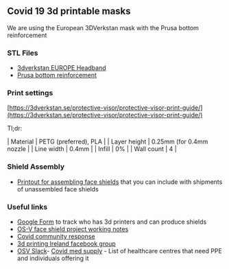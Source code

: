 ## Covid 19 3d printable masks

We are using the European 3DVerkstan mask with the Prusa bottom reinforcement

### STL Files

- [3dverkstan EUROPE Headband](/stl/Visor_frame_EUROPE_ISO838_v3.stl)
- [Prusa bottom reinforcement](/stl/bottom_reinforcement.stl)

### Print settings

[https://3dverkstan.se/protective-visor/protective-visor-print-guide/](https://3dverkstan.se/protective-visor/protective-visor-print-guide/)

Tl;dr:

| Material      | PETG (preferred), PLA    |
| Layer height  | 0.25mm (for 0.4mm nozzle |
| Line width    | 0.4mm                    |
| Infill        | 0%                       |
| Wall count    | 4                        |

### Shield Assembly

- [Printout for assembling face shields](pdf/how-to-assemble-face-shield.pdf) that you can include with shipments of unassembled face shields

### Useful links

- [Google Form](https://forms.gle/iBgn1YcejnERhFzx9) to track who has 3d printers and can produce shields
- [OS-V face shield project working notes](https://docs.google.com/document/d/1hrgpJx-KlVm7Zv1EhKEWJzXrp8pYcDepGpfr0J4zAzk/edit)
- [Covid community response](https://covidcommunityresponse.ie/)
- [3d printing Ireland facebook group](https://www.facebook.com/groups/3dprintingireland)
- [OSV Slack](https://join.slack.com/t/osv-x/shared_invite/zt-cz1m3vck-Cx23KdEYUSVAKmSpd4_C3Q)- [Covid med supply](https://covidmedsupply.org/) - List of healthcare centres that need PPE and individuals offering it
